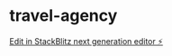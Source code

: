 # travel-agency

[Edit in StackBlitz next generation editor ⚡️](https://stackblitz.com/~/github.com/Sathish2905/travel-agency)